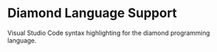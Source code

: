 # Diamond Language Support

Visual Studio Code syntax highlighting for the diamond programming language.
